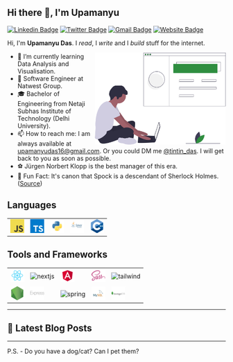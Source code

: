 ## Hi there 👋, I'm Upamanyu

<!--
**tintindas/tintindas** is a ✨ _special_ ✨ repository because its `README.md` (this file) appears on your GitHub profile.

Here are some ideas to get you started:

- 🔭 I’m currently working on ...
- 🌱 I’m currently learning ...
- 👯 I’m looking to collaborate on ...
- 🤔 I’m looking for help with ...
- 💬 Ask me about ...
- 📫 How to reach me: ...
- 😄 Pronouns: ...
- ⚡ Fun fact: ...
-->

[![Linkedin Badge](https://img.shields.io/badge/-Upamanyu_Das-2867b2?style=flat&logo=Linkedin&logoColor=white&link=https://www.linkedin.com/in/upamanyu-das-882a95171/)](https://www.linkedin.com/in/upamanyu-das/)
[![Twitter Badge](https://img.shields.io/badge/-tintin__das-1DA1F2?style=flat&logo=twitter&logoColor=white&link=https://twitter.com/tintin_das/)](https://twitter.com/tintin_das/)
[![Gmail Badge](https://img.shields.io/badge/-upamanyudas16-D14836?style=flat&logo=gmail&logoColor=white&link=mailto:upamanyudas16@gmail.com)](mailto:upamanyudas16@gmail.com)
[![Website Badge](https://img.shields.io/badge/-tintindas.io-ff7139?style=flat&link=https://tintindas.github.io/)](https://tintindas.github.io/)

Hi, I'm **Upamanyu Das**. I _read_, I _write_ and I _build_ stuff for the internet.

<a href='https://undraw.co/'> 
    <img align='right' alt='programmer' width=60% src='./undraw_web_developer_p3e5.svg' />
</a>

- 🌱 I’m currently learning Data Analysis and Visualisation.
- 💼 Software Engineer at Natwest Group.
- 🎓 Bachelor of Engineering from Netaji Subhas Institute of Technology (Delhi University).
- 📫 How to reach me: I am always available at [upamanyudas16@gmail.com](mailto:upamanyudas16@gmail.com). Or you could DM me [@tintin_das](https://twitter.com/tintin_das/). I will get back to you as soon as possible.
- ⚽ Jürgen Norbert Klopp is the best manager of this era.
- 👾 Fun Fact: It's canon that Spock is a descendant of Sherlock Holmes. ([Source](https://memory-alpha.fandom.com/wiki/Sherlock_Holmes))

## Languages

<table>
    <tr>
        <td>
            <img alt='javascript' width='32px' height='32px' src='https://raw.githubusercontent.com/github/explore/80688e429a7d4ef2fca1e82350fe8e3517d3494d/topics/javascript/javascript.png'/> 
        </td>
        <td>
            <img alt='typescript' width='32px' height='32px' src='https://raw.githubusercontent.com/github/explore/80688e429a7d4ef2fca1e82350fe8e3517d3494d/topics/typescript/typescript.png'/>
        </td>
        <td>
            <img alt='python' width='32px' height='32px' src='https://raw.githubusercontent.com/github/explore/80688e429a7d4ef2fca1e82350fe8e3517d3494d/topics/python/python.png'/>
        </td>
        <td>
            <img alt='java' width='32px' height='32px' src='https://raw.githubusercontent.com/github/explore/80688e429a7d4ef2fca1e82350fe8e3517d3494d/topics/java/java.png'/>
        </td>
        <td>
            <img alt='c++' width='32px' height='32px' src='https://raw.githubusercontent.com/github/explore/80688e429a7d4ef2fca1e82350fe8e3517d3494d/topics/cpp/cpp.png'/>
        </td>
    </tr>
</table>

## Tools and Frameworks

<table>
    <tr>
        <td>
            <img alt='react' width='32px' height='32px' src='https://raw.githubusercontent.com/github/explore/80688e429a7d4ef2fca1e82350fe8e3517d3494d/topics/react/react.png'/> 
        </td>
        <td>
            <img alt='nextjs' width='32px' height='32px' src='https://camo.githubusercontent.com/92ec9eb7eeab7db4f5919e3205918918c42e6772562afb4112a2909c1aaaa875/68747470733a2f2f6173736574732e76657263656c2e636f6d2f696d6167652f75706c6f61642f76313630373535343338352f7265706f7369746f726965732f6e6578742d6a732f6e6578742d6c6f676f2e706e67'/>
        </td>
        <td>
            <img alt='angular' width='32px' height='32px' src='https://raw.githubusercontent.com/github/explore/80688e429a7d4ef2fca1e82350fe8e3517d3494d/topics/angular/angular.png'/>
        </td>
        <td>
            <img alt='sass' width='32px' height='32px' src='https://raw.githubusercontent.com/github/explore/80688e429a7d4ef2fca1e82350fe8e3517d3494d/topics/sass/sass.png'/>
        </td>
        <td>
            <img alt='tailwind' width='32px' height='32px' src='https://avatars.githubusercontent.com/u/67109815?s=200&v=4'/>
        </td>
    </tr>
    <tr>
        <td>
            <img alt='nodejs' width='32px' height='32px' src='https://raw.githubusercontent.com/github/explore/80688e429a7d4ef2fca1e82350fe8e3517d3494d/topics/nodejs/nodejs.png'/> 
        </td>
        <td>
            <img alt='express' width='32px' height='32px' src='https://raw.githubusercontent.com/github/explore/80688e429a7d4ef2fca1e82350fe8e3517d3494d/topics/express/express.png'/>
        </td>
        <td>
            <img alt='spring' width='32px' height='32px' src='https://avatars.githubusercontent.com/u/317776?s=200&v=4'/>
        </td>
        <td>
            <img alt='mysql' width='32px' height='32px' src='https://raw.githubusercontent.com/github/explore/80688e429a7d4ef2fca1e82350fe8e3517d3494d/topics/mysql/mysql.png'/>
        </td>
        <td>
            <img alt='mongoDB' width='32px' height='32px' src='https://raw.githubusercontent.com/github/explore/80688e429a7d4ef2fca1e82350fe8e3517d3494d/topics/mongodb/mongodb.png'/>
        </td>
    </tr>
</table>

---

## 📕 Latest Blog Posts

<!-- BLOG-POST-LIST:START -->
<!-- BLOG-POST-LIST:END -->

---

P.S. - Do you have a dog/cat? Can I pet them?
